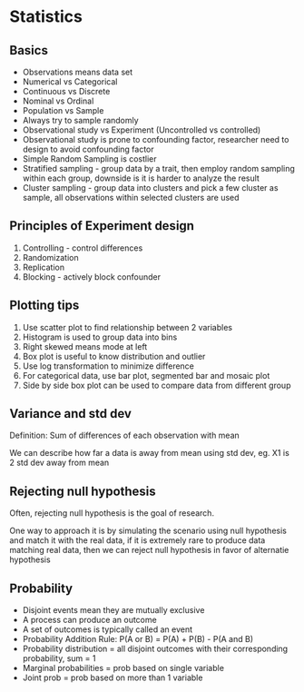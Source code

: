 # Statistics

## Basics

* Observations means data set
* Numerical vs Categorical
* Continuous vs Discrete
* Nominal vs Ordinal
* Population vs Sample
* Always try to sample randomly
* Observational study vs Experiment (Uncontrolled vs controlled)
* Observational study is prone to confounding factor, researcher need to design to avoid confounding factor
* Simple Random Sampling is costlier
* Stratified sampling - group data by a trait, then employ random sampling within each group, downside is it is harder to analyze the result
* Cluster sampling - group data into clusters and pick a few cluster as sample, all observations within selected clusters are used

## Principles of Experiment design

1. Controlling - control differences
2. Randomization
3. Replication
4. Blocking - actively block confounder

## Plotting tips

1. Use scatter plot to find relationship between 2 variables
2. Histogram is used to group data into bins
3. Right skewed means mode at left
4. Box plot is useful to know distribution and outlier
5. Use log transformation to minimize difference
6. For categorical data, use bar plot, segmented bar and mosaic plot
7. Side by side box plot can be used to compare data from different group

## Variance and std dev
Definition: Sum of differences of each observation with mean

We can describe how far a data is away from mean using std dev, eg. X1 is 2 std dev away from mean

## Rejecting null hypothesis

Often, rejecting null hypothesis is the goal of research.

One way to approach it is by simulating the scenario using null hypothesis and match it with the real data, if it is extremely rare to produce data matching real data, then we can reject null hypothesis in favor of alternatie hypothesis

## Probability

* Disjoint events mean they are mutually exclusive
* A process can produce an outcome
* A set of outcomes is typically called an event
* Probability Addition Rule: P(A or B) = P(A) + P(B) - P(A and B)
* Probability distribution = all disjoint outcomes with their corresponding probability, sum = 1
* Marginal probabilities = prob based on single variable
* Joint prob = prob based on more than 1 variable



